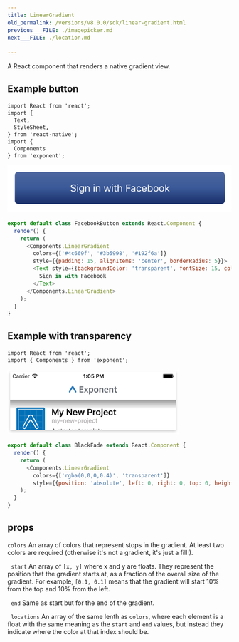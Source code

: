 ```yaml
---
title: LinearGradient
old_permalink: /versions/v8.0.0/sdk/linear-gradient.html
previous___FILE: ./imagepicker.md
next___FILE: ./location.md

---
```


A React component that renders a native gradient view.

## Example button


    import React from 'react';
    import {
      Text,
      StyleSheet,
    } from 'react-native';
    import {
      Components
    } from 'exponent';

![](./gradient-button-example.png)

```javascript
export default class FacebookButton extends React.Component {
  render() {
    return (
      <Components.LinearGradient
        colors={['#4c669f', '#3b5998', '#192f6a']}
        style={{padding: 15, alignItems: 'center', borderRadius: 5}}>
        <Text style={{backgroundColor: 'transparent', fontSize: 15, color: '#fff'}}>
          Sign in with Facebook
        </Text>
      </Components.LinearGradient>
    );
  }
}
```

## Example with transparency


    import React from 'react';
    import { Components } from 'exponent';

![](./gradient-transparency-example.png)

```javascript
export default class BlackFade extends React.Component {
  render() {
    return (
      <Components.LinearGradient
        colors={['rgba(0,0,0,0.4)', 'transparent']}
        style={{position: 'absolute', left: 0, right: 0, top: 0, height: 20}} />
    );
  }
}
```

## props

 `colors`
An array of colors that represent stops in the gradient. At least two colors are required (otherwise it's not a gradient, it's just a fill!).

 
 `start`
An array of `[x, y]` where x and y are floats. They represent the position that the gradient starts at, as a fraction of the overall size of the gradient. For example, `[0.1, 0.1]` means that the gradient will start 10% from the top and 10% from the left.

 
 `end`
Same as start but for the end of the gradient.

 
 `locations`
An array of the same lenth as `colors`, where each element is a float with the same meaning as the `start` and `end` values, but instead they indicate where the color at that index should be.
